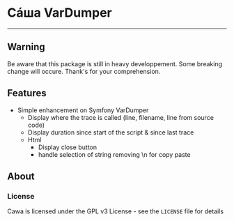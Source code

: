 # Сáша VarDumper
-----

## Warning
Be aware that this package is still in heavy developpement.
Some breaking change will occure. Thank's for your comprehension.

## Features
* Simple enhancement on Symfony VarDumper
  * Display where the trace is called (line, filename, line from source code)
  * Display duration since start of the script & since last trace 
  * Html
    * Display close button
    * handle selection of string removing \n for copy paste

## About

### License

Cawa is licensed under the GPL v3 License - see the `LICENSE` file for details
